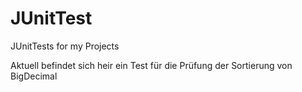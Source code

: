 # JUnitTest
JUnitTests for my Projects

Aktuell befindet sich heir ein Test für die Prüfung der Sortierung von BigDecimal 
